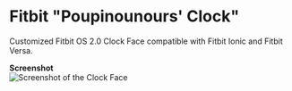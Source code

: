 # Fitbit "Poupinounours' Clock"
Customized Fitbit OS 2.0 Clock Face compatible with Fitbit Ionic and Fitbit Versa.

**Screenshot**<br>
![Screenshot of the Clock Face](https://github.com/fxmauricard/fitbit-poupinounours-clock/blob/master/Poupinounours-Clock-screenshot.png)
